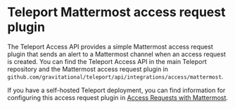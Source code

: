 # Teleport Mattermost access request plugin

The Teleport Access API provides a simple Mattermost access request plugin that sends an alert to a Mattermost channel when an access request is created. You can find the Teleport Access API in the main Teleport repository and the Mattermost access request plugin in `github.com/gravitational/teleport/api/integrations/access/mattermost`.

If you have a self-hosted Teleport deployment, you can find information for configuring this access request plugin in [Access Requests with Mattermost](https://goteleport.com/docs/access-controls/access-request-plugins/ssh-approval-mattermost/).
